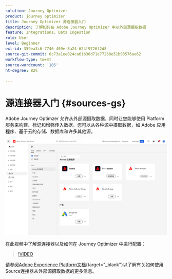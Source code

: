 ```yaml
---
solution: Journey Optimizer
product: journey optimizer
title: Journey Optimizer 源连接器入门
description: 了解如何在 Adobe Journey Optimizer 中从外部源摄取数据
feature: Integrations, Data Ingestion
role: User
level: Beginner
exl-id: 359ea3c6-7746-469e-8a24-624f9726f2d8
source-git-commit: 6c73a1ee024ca61b30d71e77268e51b93576ae62
workflow-type: tm+mt
source-wordcount: '105'
ht-degree: 82%

---
```


# 源连接器入门 {#sources-gs}

Adobe Journey Optimzer 允许从外部源摄取数据，同时让您能够使用 Platform 服务来构建、标记和增强传入数据。您可以从各种源中摄取数据，如 Adobe 应用程序、基于云的存储、数据库和许多其他源。

![](assets/sources-home.png)

在此视频中了解源连接器以及如何在 Journey Optimizer 中进行配置：

>[!VIDEO](https://video.tv.adobe.com/v/335919?quality=12)

请参阅[Adobe Experience Platform文档](https://experienceleague.adobe.com/docs/experience-platform/sources/home.html?lang=zh-Hans){target="_blank"}以了解有关如何使用Source连接器从外部源摄取数据的更多信息。
